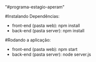"#programa-estagio-aperam" 


#Instalando Dependências:

- front-end (pasta web): npm install
- back-end (pasta server): npm install


#Rodando a aplicação:

- front-end (pasta web): npm start
- back-end (pasta server): node server.js

